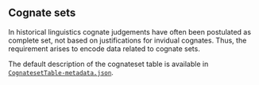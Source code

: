## Cognate sets

In historical linguistics cognate judgements have often been postulated as complete set,
not based on justifications for invidual cognates. Thus, the requirement arises to 
encode data related to cognate sets.

The default description of the cognateset table is available in 
[`CognatesetTable-metadata.json`](CognatesetTable-metadata.json).